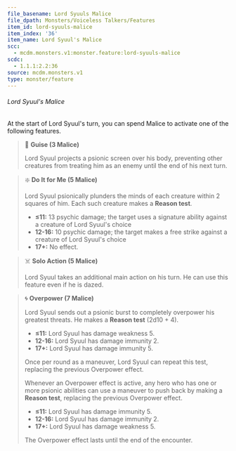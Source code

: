 ```yaml
---
file_basename: Lord Syuuls Malice
file_dpath: Monsters/Voiceless Talkers/Features
item_id: lord-syuuls-malice
item_index: '36'
item_name: Lord Syuul's Malice
scc:
  - mcdm.monsters.v1:monster.feature:lord-syuuls-malice
scdc:
  - 1.1.1:2.2:36
source: mcdm.monsters.v1
type: monster/feature
---
```


###### Lord Syuul's Malice

At the start of Lord Syuul's turn, you can spend Malice to activate one of the following features.

<!-- -->
> 👤 **Guise (3 Malice)**
>
> Lord Syuul projects a psionic screen over his body, preventing other creatures from treating him as an enemy until the end of his next turn.

<!-- -->
> ❇️ **Do It for Me (5 Malice)**
>
> Lord Syuul psionically plunders the minds of each creature within 2 squares of him. Each such creature makes a **Reason test**.
>
> - **≤11:** 13 psychic damage; the target uses a signature ability against a creature of Lord Syuul's choice
> - **12-16:** 10 psychic damage; the target makes a free strike against a creature of Lord Syuul's choice
> - **17+:** No effect.

<!-- -->
> ☠️ **Solo Action (5 Malice)**
>
> Lord Syuul takes an additional main action on his turn. He can use this feature even if he is dazed.

<!-- -->
> 🌀 **Overpower (7 Malice)**
>
> Lord Syuul sends out a psionic burst to completely overpower his greatest threats. He makes a **Reason test** (2d10 + 4).
>
> - **≤11:** Lord Syuul has damage weakness 5.
> - **12-16:** Lord Syuul has damage immunity 2.
> - **17+:** Lord Syuul has damage immunity 5.
>
> Once per round as a maneuver, Lord Syuul can repeat this test, replacing the previous Overpower effect.
>
> Whenever an Overpower effect is active, any hero who has one or more psionic abilities can use a maneuver to push back by making a **Reason test**, replacing the previous Overpower effect.
>
> - **≤11:** Lord Syuul has damage immunity 5.
> - **12-16:** Lord Syuul has damage immunity 2.
> - **17+:** Lord Syuul has damage weakness 5.
>
> The Overpower effect lasts until the end of the encounter.
